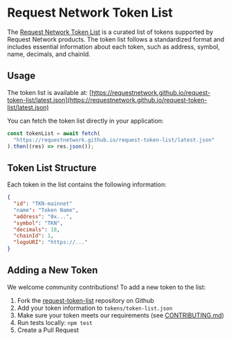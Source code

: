 # Request Network Token List

The [Request Network Token List](https://requestnetwork.github.io/request-token-list/latest.json) is a curated list of tokens supported by Request Network products. The token list follows a standardized format and includes essential information about each token, such as address, symbol, name, decimals, and chainId.

## Usage

The token list is available at: [https://requestnetwork.github.io/request-token-list/latest.json](https://requestnetwork.github.io/request-token-list/latest.json)

You can fetch the token list directly in your application:

```typescript
const tokenList = await fetch(
  "https://requestnetwork.github.io/request-token-list/latest.json"
).then((res) => res.json());
```

## Token List Structure

Each token in the list contains the following information:

```json
{
  "id": "TKN-mainnet"
  "name": "Token Name",
  "address": "0x...",
  "symbol": "TKN",
  "decimals": 18,
  "chainId": 1,
  "logoURI": "https://..."
}
```

## Adding a New Token

We welcome community contributions! To add a new token to the list:

1. Fork the [request-token-list](https://github.com/RequestNetwork/request-token-list) repository on Github
2. Add your token information to `tokens/token-list.json`
3. Make sure your token meets our requirements (see [CONTRIBUTING.md](https://github.com/RequestNetwork/request-token-list/blob/main/CONTRIBUTING.md))
4. Run tests locally: `npm test`
5. Create a Pull Request
